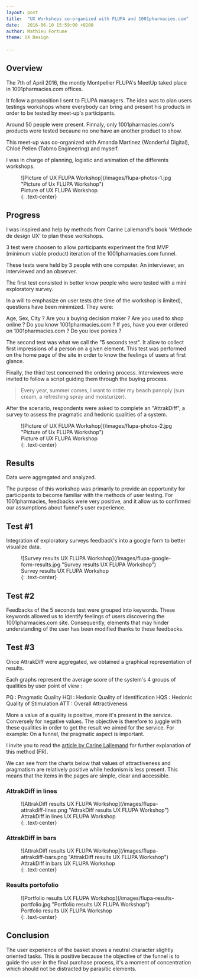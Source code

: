 ```yaml
---
layout: post
title:  "UX Workshops co-organized with FLUPA and 1001pharmacies.com"
date:   2016-06-10 15:59:00 +0200
author: Mathieu Fortune
theme: UX Design

---
```



## Overview

The 7th of April 2016, the montly Montpellier FLUPA's MeetUp taked place in 1001pharmacies.com offices.

It follow a proposition I sent to FLUPA managers. The idea was to plan users testings workshops where everybody can bring and present his products in order to be tested by meet-up's participants.

Around 50 people were present. Finnaly, only 1001pharmacies.com's products were tested becaune no one have an another product to show.

This meet-up was co-organized with Amanda Martinez (Wonderful Digital), Chloé Pellen (Tabmo Engineering) and myself.

I was in charge of planning, logistic and animation of the differents workshops.


<figure markdown="1" class="text-center">
![Picture of UX FLUPA Workshop](/images/flupa-photos-1.jpg "Picture of Ux FLUPA Workshop")
<figcaption>
  Picture of UX FLUPA Workshop
</figcaption>
{: .text-center}
</figure>


## Progress

I was inspired and help by methods from Carine Lallemand's book 'Méthode de design UX' to plan these workshops.

3 test were choosen to allow participants experiment the first MVP (minimum viable product) iteration of the 1001pharmacies.com funnel.

These tests were held by 3 people with one computer. An interviewer, an interviewed and an observer.

The first test consisted in better know people who were tested with a mini exploratory survey.

In a will to emphasize on user tests (the time of the workshop is limited), questions have been minimized.
They were:

Age, Sex, City ?
Are you a buying decision maker ?
Are you used to shop online ?
Do you know 1001pharmacies.com ?
If yes, have you ever ordered on 1001pharmacies.com ?
Do you love ponies ?

The second test was what we call the "5 seconds test".
It allow to collect first impressions of a person on a given element.
This test was performed on the home page of the site in order to know the feelings of users at first glance.

Finally, the third test concerned the ordering process. Interviewees were invited to follow a script guiding them through the buying process.

<blockquote>
Every year, summer comes, I want to order my beach panoply (sun cream, a refreshing spray and moisturizer).
</blockquote>

After the scenario, respondents were asked to complete an "AttrakDiff", a survey to assess the pragmatic and hedonic qualities of a system.

<figure markdown="1" class="text-center">
![Picture of UX FLUPA Workshop](/images/flupa-photos-2.jpg "Picture of Ux FLUPA Workshop")
<figcaption>
  Picture of UX FLUPA Workshop
</figcaption>
{: .text-center}
</figure>


## Results

Data were aggregated and analyzed.

The purpose of this workshop was primarily to provide an opportunity for participants to become familiar with the methods of user testing.
For 1001pharmacies, feedbacks were very positive, and it allow us to confirmed our assumptions about funnel's user experience.


## Test #1

Integration of exploratory surveys feedback's into a google form to better visualize data.

<figure markdown="1" class="text-center">
![Survey results UX FLUPA Workshop](/images/flupa-google-form-results.jpg "Survey results UX FLUPA Workshop")
<figcaption>
  Survey results UX FLUPA Workshop
</figcaption>
{: .text-center}
</figure>

## Test #2

Feedbacks of the 5 seconds test were grouped into keywords.
These keywords allowed us to identify feelings of users discovering the 1001pharmacies.com site.
Consequently, elements that may hinder understanding of the user has been modified thanks to these feedbacks.


## Test #3

Once AttrakDiff were aggregated, we obtained a graphical representation of results.

Each graphs represent the average score of the system's 4 groups of qualities by user point of view :

PQ : Pragmatic Quality
HQI : Hedonic Quality of Identification
HQS : Hedonic Quality of Stimulation
ATT : Overall Attractiveness

More a value of a quality is positive, more it's present in the service. Conversely for negative values. The objective is therefore to juggle with these qualities in order to get the result we aimed for the service. For example: On a funnel, the pragmatic aspect is important.

I invite you to read the [article by Carine Lallemand](https://uxmind.eu/2014/06/23/attrakdiff-evaluation-quantitative-ux/ "Carine Lallemand's article") for further explanation of this method (FR).

We can see from the charts below that values of attractiveness and pragmatism are relatively positive while hedonism is less present. This means that the items in the pages are simple, clear and accessible.


### AttrakDiff in lines

<figure markdown="1" class="text-center">
![AttrakDiff results UX FLUPA Workshop](/images/flupa-attrakdiff-lines.png "AttrakDiff results UX FLUPA Workshop")
<figcaption>
  AttrakDiff in lines UX FLUPA Workshop
</figcaption>
{: .text-center}
</figure>

### AttrakDiff in bars

<figure markdown="1" class="text-center">
![AttrakDiff results UX FLUPA Workshop](/images/flupa-attrakdiff-bars.png "AttrakDiff results UX FLUPA Workshop")
<figcaption>
  AttrakDiff in bars UX FLUPA Workshop
</figcaption>
{: .text-center}
</figure>

### Results portofolio

<figure markdown="1" class="text-center">
![Portfolio results UX FLUPA Workshop](/images/flupa-results-portfolio.jpg "Portfolio results UX FLUPA Workshop")
<figcaption>
  Portfolio results UX FLUPA Workshop
</figcaption>
{: .text-center}
</figure>


## Conclusion

The user experience of the basket shows a neutral character slightly oriented tasks. This is positive because the objective of the funnel is to guide the user in the final purchase process, it's a moment of concentration which should not be distracted by parasitic elements.

